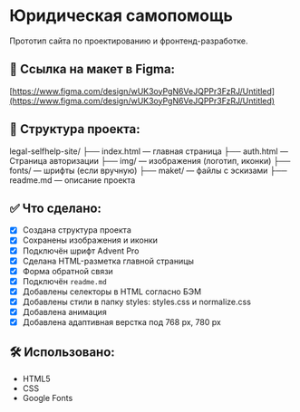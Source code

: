 # Юридическая самопомощь

Прототип сайта по проектированию и фронтенд-разработке.

## 📎 Ссылка на макет в Figma:
[https://www.figma.com/design/wUK3oyPgN6VeJQPPr3FzRJ/Untitled](https://www.figma.com/design/wUK3oyPgN6VeJQPPr3FzRJ/Untitled)

## 💼 Структура проекта:
legal-selfhelp-site/
├── index.html — главная страница
├── auth.html — Страница авторизации
├── img/ — изображения (логотип, иконки)
├── fonts/ — шрифты (если вручную)
├── maket/ — файлы с эскизами
├── readme.md — описание проекта

## ✅ Что сделано:
- [x] Создана структура проекта
- [x] Сохранены изображения и иконки
- [x] Подключён шрифт Advent Pro
- [x] Сделана HTML-разметка главной страницы
- [x] Форма обратной связи
- [x] Подключён `readme.md`
- [x] Добавлены селекторы в HTML согласно БЭМ
- [x] Добавлены стили в папку styles: styles.css и normalize.css
- [x] Добавлена анимация
- [x] Добавлена адаптивная верстка под 768 px, 780 px

## 🛠 Использовано:
- HTML5
- CSS
- Google Fonts